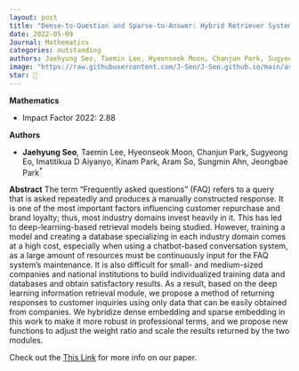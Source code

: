 ```yaml
---
layout: post
title: "Dense-to-Question and Sparse-to-Answer: Hybrid Retriever System for Industrial Frequently Asked Questions"
date: 2022-05-09
Journal: Mathematics
categories: outstanding
authors: Jaehyung Seo, Taemin Lee, Hyeonseok Moon, Chanjun Park, Sugyeong Eo, Imatitikua D Aiyanyo, Kinam Park, Aram So, Sungmin Ahn, Jeongbae Park*
image: "https://raw.githubusercontent.com/J-Seo/J-Seo.github.io/main/assets/img/math2021.png"
star: 🌟
---
```

**Mathematics**
- Impact Factor 2022: 2.88

**Authors**
- **Jaehyung Seo**, Taemin Lee, Hyeonseok Moon, Chanjun Park, Sugyeong Eo, Imatitikua D Aiyanyo, Kinam Park, Aram So, Sungmin Ahn, Jeongbae Park<sup>*</sup>

**Abstract**
The term “Frequently asked questions” (FAQ) refers to a query that is asked repeatedly and produces a manually constructed response. It is one of the most important factors influencing customer repurchase and brand loyalty; thus, most industry domains invest heavily in it. This has led to deep-learning-based retrieval models being studied. However, training a model and creating a database specializing in each industry domain comes at a high cost, especially when using a chatbot-based conversation system, as a large amount of resources must be continuously input for the FAQ system’s maintenance. It is also difficult for small- and medium-sized companies and national institutions to build individualized training data and databases and obtain satisfactory results. As a result, based on the deep learning information retrieval module, we propose a method of returning responses to customer inquiries using only data that can be easily obtained from companies. We hybridize dense embedding and sparse embedding in this work to make it more robust in professional terms, and we propose new functions to adjust the weight ratio and scale the results returned by the two modules.

Check out the [This Link][DOI] for more info on our paper. 

[DOI]: https://doi.org/10.3390/math10101637

